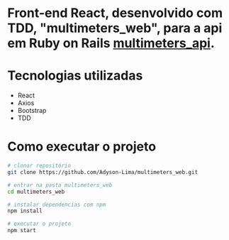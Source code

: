 # Front-end React, desenvolvido com TDD, "multimeters_web", para a api em Ruby on Rails <a href="https://github.com/Adyson-Lima/multimeters_api">multimeters_api</a>.

# Tecnologias utilizadas

- React
- Axios
- Bootstrap
- TDD

# Como executar o projeto

```bash
# clonar repositório
git clone https://github.com/Adyson-Lima/multimeters_web.git

# entrar na pasta multimeters_web
cd multimeters_web

# instalar dependencias com npm
npm install

# executar o projeto
npm start
```
